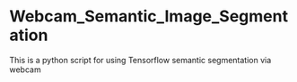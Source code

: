 # Webcam_Semantic_Image_Segmentation

This is a python script for using Tensorflow semantic segmentation via webcam